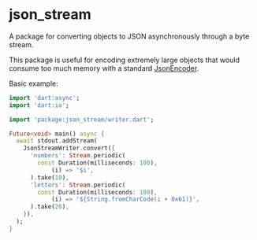 # json_stream

A package for converting objects to JSON asynchronously through a byte stream.

This package is useful for encoding extremely large objects that would consume too much memory with a standard
[JsonEncoder](https://api.dart.dev/dart-convert/JsonEncoder-class.html).

Basic example:

```dart
import 'dart:async';
import 'dart:io';

import 'package:json_stream/writer.dart';

Future<void> main() async {
  await stdout.addStream(
    JsonStreamWriter.convert({
      'numbers': Stream.periodic(
        const Duration(milliseconds: 100),
            (i) => '$i',
      ).take(10),
      'letters': Stream.periodic(
        const Duration(milliseconds: 100),
            (i) => '${String.fromCharCode(i + 0x61)}',
      ).take(26),
    }),
  );
}
```

